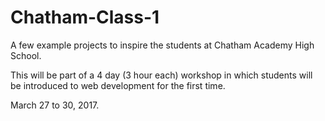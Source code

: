 # Chatham-Class-1

A few example projects to inspire the students at Chatham Academy High School. 

This will be part of a 4 day (3 hour each) workshop in which students will be introduced to web development for the first time. 

March 27 to 30, 2017.
